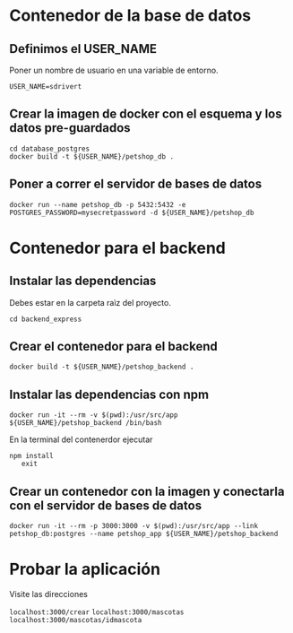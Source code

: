 # Contenedor de la base de datos

## Definimos el USER_NAME

Poner un nombre de usuario en una variable de entorno.

`USER_NAME=sdrivert`

## Crear la imagen de docker con el esquema y los datos pre-guardados

```
cd database_postgres
docker build -t ${USER_NAME}/petshop_db .
```

## Poner a correr el servidor de bases de datos

```
docker run --name petshop_db -p 5432:5432 -e POSTGRES_PASSWORD=mysecretpassword -d ${USER_NAME}/petshop_db
```

# Contenedor para el backend

## Instalar las dependencias

Debes estar en la carpeta raìz del proyecto.

```
cd backend_express
```

## Crear el contenedor para el backend

`docker build -t ${USER_NAME}/petshop_backend .`

## Instalar las dependencias con npm

`docker run -it --rm -v $(pwd):/usr/src/app ${USER_NAME}/petshop_backend /bin/bash`

En la terminal del contenerdor ejecutar

```
npm install
   exit
```

## Crear un contenedor con la imagen y conectarla con el servidor de bases de datos

`docker run -it --rm -p 3000:3000 -v $(pwd):/usr/src/app --link petshop_db:postgres --name petshop_app ${USER_NAME}/petshop_backend`

# Probar la aplicación

Visite las direcciones

`localhost:3000/crear`
`localhost:3000/mascotas`
`localhost:3000/mascotas/idmascota`
